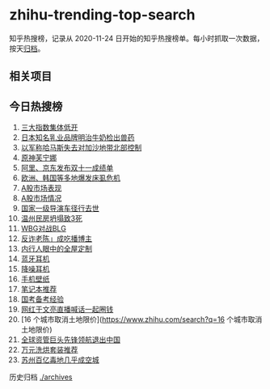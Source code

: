 # zhihu-trending-top-search

知乎热搜榜，记录从 2020-11-24
日开始的知乎热搜榜单。每小时抓取一次数据，按天[归档](./archives)。

## 相关项目

## 今日热搜榜

<!-- BEGIN -->
<!-- 最后更新时间 Sun Nov 12 2023 13:06:58 GMT+0800 (China Standard Time) -->

1. [三大指数集体低开](https://www.zhihu.com/search?q=三大指数集体低开)
1. [日本知名乳业品牌明治牛奶检出兽药](https://www.zhihu.com/search?q=日本知名乳业品牌明治牛奶检出兽药)
1. [以军称哈马斯失去对加沙地带北部控制](https://www.zhihu.com/search?q=以军称哈马斯失去对加沙地带北部控制)
1. [原神芙宁娜](https://www.zhihu.com/search?q=原神芙宁娜)
1. [阿里、京东发布双十一成绩单](https://www.zhihu.com/search?q=阿里、京东发布双十一成绩单)
1. [欧洲、韩国等多地爆发床虱危机](https://www.zhihu.com/search?q=欧洲、韩国等多地爆发床虱危机)
1. [A股市场表现](https://www.zhihu.com/search?q=A股市场表现)
1. [A股市场情况](https://www.zhihu.com/search?q=A股市场情况)
1. [国家一级导演车径行去世](https://www.zhihu.com/search?q=国家一级导演车径行去世)
1. [温州民房坍塌致3死](https://www.zhihu.com/search?q=温州民房坍塌致3死)
1. [WBG对战BLG](https://www.zhihu.com/search?q=WBG对战BLG)
1. [反诈老陈」成吃播博主](https://www.zhihu.com/search?q=反诈老陈」成吃播博主)
1. [内行人眼中的全屋定制](https://www.zhihu.com/search?q=内行人眼中的全屋定制)
1. [蓝牙耳机](https://www.zhihu.com/search?q=蓝牙耳机)
1. [降噪耳机](https://www.zhihu.com/search?q=降噪耳机)
1. [手机壁纸](https://www.zhihu.com/search?q=手机壁纸)
1. [笔记本推荐](https://www.zhihu.com/search?q=笔记本推荐)
1. [国考备考经验](https://www.zhihu.com/search?q=国考备考经验)
1. [网红于文亮直播喊话一起圈钱](https://www.zhihu.com/search?q=网红于文亮直播喊话一起圈钱)
1. [16 个城市取消土地限价](https://www.zhihu.com/search?q=16 个城市取消土地限价)
1. [全球资管巨头先锋领航退出中国](https://www.zhihu.com/search?q=全球资管巨头先锋领航退出中国)
1. [万元洗烘套装推荐](https://www.zhihu.com/search?q=万元洗烘套装推荐)
1. [苏州百亿毒地几乎成空城](https://www.zhihu.com/search?q=苏州百亿毒地几乎成空城)

<!-- END -->

历史归档 [./archives](./archives)

